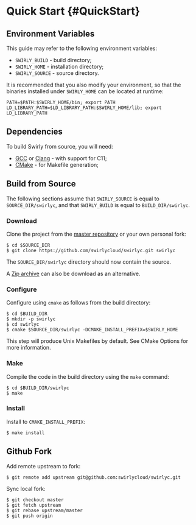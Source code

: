 Quick Start {#QuickStart}
===========

Environment Variables
---------------------

This guide may refer to the following environment variables:

- `SWIRLY_BUILD` - build directory;
- `SWIRLY_HOME` - installation directory;
- `SWIRLY_SOURCE` - source directory.

It is recommended that you also modify your environment, so that the binaries installed under
`SWIRLY_HOME` can be located at runtime:

    PATH=$PATH:$SWIRLY_HOME/bin; export PATH
    LD_LIBRARY_PATH=$LD_LIBRARY_PATH:$SWIRLY_HOME/lib; export LD_LIBRARY_PATH

Dependencies
------------

To build Swirly from source, you will need:

- [GCC] or [Clang] - with support for C11;
- [CMake] - for Makefile generation;

Build from Source
-----------------

The following sections assume that `SWIRLY_SOURCE` is equal to `SOURCE_DIR/swirlyc`, and that
`SWIRLY_BUILD` is equal to `BUILD_DIR/swirlyc`.

### Download ###

Clone the project from the [master repository](http://github.com/swirlycloud/swirlyc) or your own
personal fork:

    $ cd $SOURCE_DIR
    $ git clone https://github.com/swirlycloud/swirlyc.git swirlyc

The `SOURCE_DIR/swirlyc` directory should now contain the source.

A [Zip archive](https://github.com/swirlycloud/swirlyc/archive/master.zip) can also be download as
an alternative.

### Configure ###

Configure using `cmake` as follows from the build directory:

    $ cd $BUILD_DIR
    $ mkdir -p swirlyc
    $ cd swirlyc
    $ cmake $SOURCE_DIR/swirlyc -DCMAKE_INSTALL_PREFIX=$SWIRLY_HOME

This step will produce Unix Makefiles by default.
See CMake Options for more information.

### Make ###

Compile the code in the build directory using the `make` command:

    $ cd $BUILD_DIR/swirlyc
    $ make

### Install ###

Install to `CMAKE_INSTALL_PREFIX`:

    $ make install

[GCC]: http://gcc.gnu.org/
[Clang]: http://clang.llvm.org/
[CMake]: http://www.cmake.org/

Github Fork
-----------

Add remote upstream to fork:

    $ git remote add upstream git@github.com:swirlycloud/swirlyc.git

Sync local fork:

    $ git checkout master
    $ git fetch upstream
    $ git rebase upstream/master
    $ git push origin
